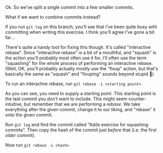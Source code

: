 Ok. So we've split a single commit into a few smaller commits.

What if we want to combine commits instead?

If you run `git log` on this branch, you'll see that I've been quite busy with committing when writing this exercise. I think you'll agree I've gone a bit far…

There's quite a handy tool for fixing this though. It's called "interactive rebase". Since "interactive rebase" is a bit of a mouthful, and "squash" is the action you'll probably most often use it for, I'll often use the term "squashing" for the whole process of performing an interactive rebase. (Well, OK, you'll probably actually mostly use the "fixup" action, but that's basically the same as "squash" and "fixuping" sounds beyond stupid 🙈)

To run an interactive rebase, run `git rebase -i <starting point>`.

As you can see, you need to supply a starting point. This starting point is the last commit you *don't* want to include. This might seem counter-intuitive, but remember that we are performing a *rebase*. We take everything after the given commit, change it to our liking, and "rebase" it onto the given commit.

Run `git log` and find the commit called "Adds exercise for squashing commits". Then copy the hash of the commit just *before* that (i.e. the first *older* commit).

Now run `git rebase -i <hash>`.
